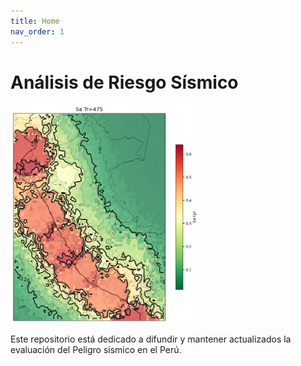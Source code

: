 ```yaml
---
title: Home
nav_order: 1
---
```


# Análisis de Riesgo Sísmico

<img src="IMG/PGA.png" style="width:60%" style="display:block; margin:auto;"/>

Este repositorio está dedicado a difundir y mantener actualizados la evaluación del Peligro sismico en el Perú.
